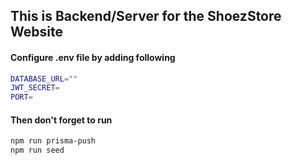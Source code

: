 ## This is Backend/Server for the ShoezStore Website

#### Configure .env file by adding following

```sh
DATABASE_URL=""
JWT_SECRET=
PORT=
```

#### Then don't forget to run

```sh
npm run prisma-push
npm run seed
```
